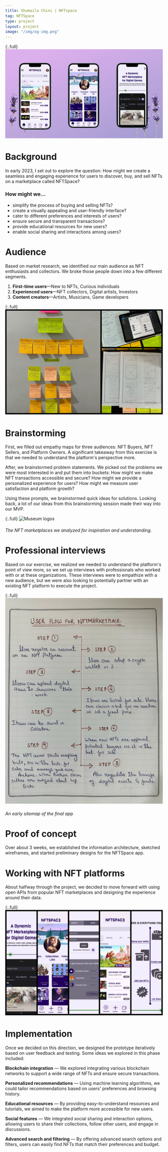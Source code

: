 ```yaml
---
title: Shumaila Chini | NFTspace
tag: NFTSpace
type: project
layout: project
image: "/img/og-img.png"
---
```


{:.full}
![NFTSpace cover image](/img/full/nftspace.jpeg)

# Background

In early 2023, I set out to explore the question: How might we create a seamless and engaging experience for users to discover, buy, and sell NFTs on a marketplace called NFTSpace?

### How might we...

- simplify the process of buying and selling NFTs?
- create a visually appealing and user-friendly interface?
- cater to different preferences and interests of users?
- ensure secure and transparent transactions?
- provide educational resources for new users?
- enable social sharing and interactions among users?

# Audience

Based on market research, we identified our main audience as NFT enthusiasts and collectors. We broke those people down into a few different segments.

1. **First-time users**—New to NFTs, Curious individuals
2. **Experienced users**—NFT collectors, Digital artists, Investors
3. **Content creators**—Artists, Musicians, Game developers

{:.full}
![](/img/full/nftspace1.jpeg)

# Brainstorming

First, we filled out empathy maps for three audiences: NFT Buyers, NFT Sellers, and Platform Owners. A significant takeaway from this exercise is that we needed to understand the platform's perspective more.

After, we brainstormed problem statements. We picked out the problems we were most interested in and put them into buckets: How might we make NFT transactions accessible and secure? How might we provide a personalized experience for users? How might we measure user satisfaction and platform growth?

Using these prompts, we brainstormed quick ideas for solutions. Looking back, a lot of our ideas from this brainstorming session made their way into our MVP.

{:.full}
![Museum logos](/img/full/nftspace2.png)

###### The NFT marketplaces we analyzed for inspiration and understanding.

# Professional interviews

Based on our exercise, we realized we needed to understand the platform's point of view more, so we set up interviews with professionals who worked with or at these organizations. These interviews were to empathize with a new audience, but we were also looking to potentially partner with an existing NFT platform to execute the project.

{:.full}
![Sitemap](/img/full/nftspace3.png)

###### An early sitemap of the final app

# Proof of concept

Over about 3 weeks, we established the information architecture, sketched wireframes, and started preliminary designs for the NFTSpace app.

# Working with NFT platforms

About halfway through the project, we decided to move forward with using open APIs from popular NFT marketplaces and designing the experience around their data.

{:.full}
![App screens](/img/full/nftspace4.jpeg)

# Implementation

Once we decided on this direction, we designed the prototype iteratively based on user feedback and testing. Some ideas we explored in this phase included:

**Blockchain integration** — We explored integrating various blockchain networks to support a wide range of NFTs and ensure secure transactions.

**Personalized recommendations** — Using machine learning algorithms, we could tailor recommendations based on users' preferences and browsing history.

**Educational resources** — By providing easy-to-understand resources and tutorials, we aimed to make the platform more accessible for new users.

**Social features** — We integrated social sharing and interaction options, allowing users to share their collections, follow other users, and engage in discussions.

**Advanced search and filtering** — By offering advanced search options and filters, users can easily find NFTs that match their preferences and budget.
